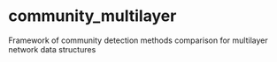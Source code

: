 # community_multilayer
Framework of community detection methods comparison for multilayer network data structures
